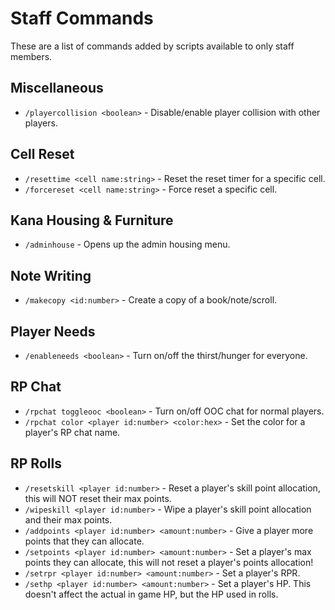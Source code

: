 # Staff Commands
These are a list of commands added by scripts available to only staff members.

## Miscellaneous
* ``/playercollision <boolean>`` - Disable/enable player collision with other players.

## Cell Reset
* ``/resettime <cell name:string>`` - Reset the reset timer for a specific cell.
* ``/forcereset <cell name:string>`` - Force reset a specific cell.

## Kana Housing & Furniture
* ``/adminhouse`` - Opens up the admin housing menu.

## Note Writing
* ``/makecopy <id:number>`` - Create a copy of a book/note/scroll.

## Player Needs
* ``/enableneeds <boolean>`` - Turn on/off the thirst/hunger for everyone.

## RP Chat
* ``/rpchat toggleooc <boolean>`` - Turn on/off OOC chat for normal players.
* ``/rpchat color <player id:number> <color:hex>`` - Set the color for a player's RP chat name.

## RP Rolls
* ``/resetskill <player id:number>`` - Reset a player's skill point allocation, this will NOT reset their max points.
* ``/wipeskill <player id:number>`` - Wipe a player's skill point allocation and their max points.
* ``/addpoints <player id:number> <amount:number>`` - Give a player more points that they can allocate.
* ``/setpoints <player id:number> <amount:number>`` - Set a player's max points they can allocate, this will not reset a player's points allocation!
* ``/setrpr <player id:number> <amount:number>`` - Set a player's RPR.
* ``/sethp <player id:number> <amount:number>`` - Set a player's HP. This doesn't affect the actual in game HP, but the HP used in rolls.
